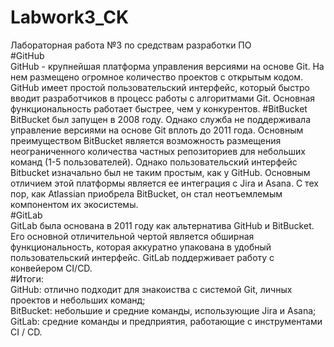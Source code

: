 # Labwork3_CK
Лабораторная работа №3 по средствам разработки ПО                                           
#GitHub                                                            
GitHub - крупнейшая платформа управления версиями на основе Git. На нем размещено огромное количество проектов с открытым кодом. GitHub имеет простой пользовательский интерфейс, который быстро вводит разработчиков в процесс работы с алгоритмами Git. Основная функциональность работает быстрее, чем у конкурентов.
#BitBucket                                                                    
BitBucket был запущен в 2008 году. Однако служба не поддерживала управление версиями на основе Git вплоть до 2011 года. Основным преимуществом BitBucket является возможность размещения неограниченного количества частных репозиториев для небольших команд (1-5 пользователей). Однако пользовательский интерфейс Bitbucket изначально был не таким простым, как у GitHub. Основным отличием этой платформы является ее интеграция с Jira и Asana. С тех пор, как Atlassian приобрела BitBucket, он стал неотъемлемым компонентом их экосистемы.                                                                                        
#GitLab                                               
GitLab была основана в 2011 году как альтернатива GitHub и BitBucket. Его основной отличительной чертой является обширная функциональность, которая аккуратно упакована в удобный пользовательский интерфейс. GitLab поддерживает работу с конвейером CI/CD.                                 
#Итоги:                                                                        
GitHub: отлично подходит для знакоиства с системой Git, личных проектов и небольших команд;                           
BitBucket: небольшие и средние команды, использующие Jira и Asana;                                        
GitLab: средние команды и предприятия, работающие с инструментами CI / CD.                                                
